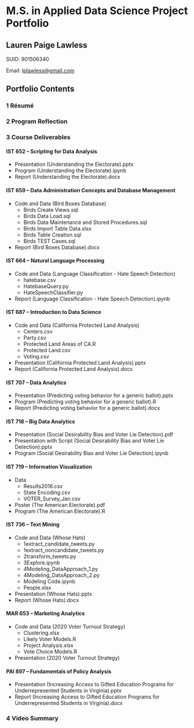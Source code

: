 # M.S. in Applied Data Science Project Portfolio
## Lauren Paige Lawless
SUID: 901506340

Email: lplawless@gmail.com

## Portfolio Contents
### 1 Résumé
### 2 Program Reflection
### 3 Course Deliverables
#### IST 652 – Scripting for Data Analysis
- Presentation (Understanding the Electorate).pptx
- Program (Understanding the Electorate).ipynb
- Report (Understanding the Electorate).docx
	
#### IST 659 – Data Administration Concepts and Database Management
- Code and Data (Bird Boxes Database)
	- Birds Create Views.sql
	- Birds Data Load.sql
	- Birds Data Maintenance and Stored Procedures.sql
	- Birds Import Table Data.xlsx
	- Birds Table Creation.sql
	- Birds TEST Cases.sql
- Report (Bird Boxes Database).docx

#### IST 664 – Natural Language Processing
- Code and Data (Language Classification - Hate Speech Detection)
	- hatebase.csv
	- HatebaseQuery.py
	- HateSpeechClassifier.py
- Report (Language Classification - Hate Speech Detection).ipynb

#### IST 687 – Introduction to Data Science
- Code and Data (California Protected Land Analysis)
	- Centers.csv
	- Party.csv
	- Protected Land Areas of CA.R
	- Protected Land.csv
	- Voting.csv
- Presentation (California Protected Land Analysis).pptx
- Report (California Protected Land Analysis).docx

#### IST 707 – Data Analytics
- Presentation (Predicting voting behavior for a generic ballot).pptx
- Program (Predicting voting behavior for a generic ballot).R
- Report (Predicting voting behavior for a generic ballot).docx

#### IST 718 – Big Data Analytics
- Presentation (Social Desirability Bias and Voter Lie Detection).pdf
- Presentation with Script (Social Desirability Bias and Voter Lie Detection).pptx
- Program (Social Desirability Bias and Voter Lie Detection).ipynb

#### IST 719 – Information Visualization
- Data
	- Results2016.csv
	- State Encoding.csv
	- VOTER_Survey_Jan.csv
- Poster (The American Electorate).pdf
- Program (The American Electorate).R

#### IST 736 – Text Mining
- Code and Data (Whose Hats)
	- 1extract_candidate_tweets.py
	- 1extract_noncandidate_tweets.py
	- 2transform_tweets.py
	- 3Explore.ipynb
	- 4Modeling_DataApproach_1.py
	- 4Modeling_DataApproach_2.py
	- Modeling Code.ipynb
	- People.xlsx
- Presentation (Whose Hats).pptx
- Report (Whose Hats).docx

#### MAR 653 – Marketing Analytics
- Code and Data (2020 Voter Turnout Strategy)
	- Clustering.xlsx
	- Likely Voter Models.R
	- Project Analysis.xlsx
	- Vote Choice Models.R
- Presentation (2020 Voter Turnout Strategy)

#### PAI 897 – Fundamentals of Policy Analysis
- Presentation (Increasing Access to Gifted Education Programs for Underrepresented Students in Virginia).pptx
- Report (Increasing Access to Gifted Education Programs for Underrepresented Students in Virginia).docx

### 4 Video Summary
